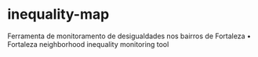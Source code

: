 # inequality-map
Ferramenta de monitoramento de desigualdades nos bairros de Fortaleza • Fortaleza neighborhood inequality monitoring tool

